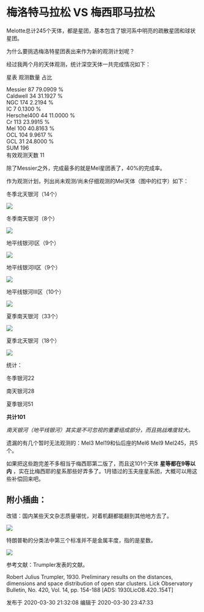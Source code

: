 # 梅洛特马拉松 VS 梅西耶马拉松

Melotte总计245个天体，都是星团，基本包含了银河系中明亮的疏散星团和球状星团。

  

为什么要挑选梅洛特星团表出来作为新的观测计划呢？

  

经过我两个月的天体观测，统计深空天体一共完成情况如下：

星表 观测数量 占比

Messier 87 79.0909 %  
Caldwell 34 31.1927 %  
NGC 174 2.2194 %  
IC 7 0.1300 %  
Herschel400 44 11.0000 %  
Cr 113 23.9915 %  
Mel 100 40.8163 %  
OCL 104 9.9617 %  
GCL 31 24.8000 %  
SUM 196  
有效观测天数 11

  

除了Messier之外，完成最多的就是Mel星团表了，40%的完成率。

作为观测计划，列出尚未观测/尚未仔细观测的Mel天体（图中的红字）如下：

  

冬季北天银河（14个）

![](https://pic3.zhimg.com/v2-3c411203d022e52564246bb07360ceaa_720w.jpg?source=d16d100b)

  

  

冬季南天银河（8个）

![](https://pic3.zhimg.com/v2-2f227bf3ab5329a445bc8c9d0925d1bf_720w.jpg?source=d16d100b)

  

  

地平线银河I区（9个）

![](https://pic2.zhimg.com/v2-ab8d482f0df37166697dc1587045512d_720w.jpg?source=d16d100b)

  

  

地平线银河II区（9个）

![](https://pic1.zhimg.com/v2-3765bf283ce3a95885255a69e02bba83_720w.jpg?source=d16d100b)

  

  

地平线银河III区（10个）

![](https://pic1.zhimg.com/v2-6f95edcc9f3dc3b3431bc1ffb64ae3c0_720w.jpg?source=d16d100b)

  

  

夏季南天银河（33个）

![](https://pic3.zhimg.com/v2-0cc0a319ce348cd75078333b0ec78bc9_720w.jpg?source=d16d100b)

  

  

夏季北天银河（18个）

![](https://pic3.zhimg.com/v2-302f4aed21e6f03e2d94151b0e61ffc4_720w.jpg?source=d16d100b)

  

  

统计：

冬季银河22

南天银河28

夏季银河51

 **共计101**

 _南天银河（地平线银河）其实是不可忽视的重要组成部分，而且挑战难度较大。_

  

遗漏的有几个暂时无法观测的：Mel3 Mel19和仙后座的Mel6 Mel9 Mel245，共5个。

如果把这些跑完差不多相当于梅西耶第二版了，而且这101个天体 **星等都在9等以内**
，实在比梅西耶的星系那些好弄多了。1月错过的玉夫座星系团，大概可以用这些补偿回来吧。

  

##  **附小插曲：**

改错：国内某些天文杂志质量堪忧，对着机翻都能翻到其他地方去了。

![](https://pic2.zhimg.com/v2-5341115ca9c8fd6d84c62f5eadd4b5e8_720w.png?source=d16d100b)

特朗普勒的分类法中第三个标准并不是金属丰度，指的是星数。

![](https://pic2.zhimg.com/v2-afc0b59486d12d5a8419f3c8c611f4bb_720w.png?source=d16d100b)

参考文献：Trumpler发表的文献。

Robert Julius Trumpler, 1930. Preliminary results on the distances, dimensions
and space distribution of open star clusters. Lick Observatory Bulletin, No.
420, Vol. 14, pp. 154-188 [ADS: 1930LicOB.420..154T]

发布于 2020-03-30 21:32:08 编辑于 2020-03-30 23:47:33

